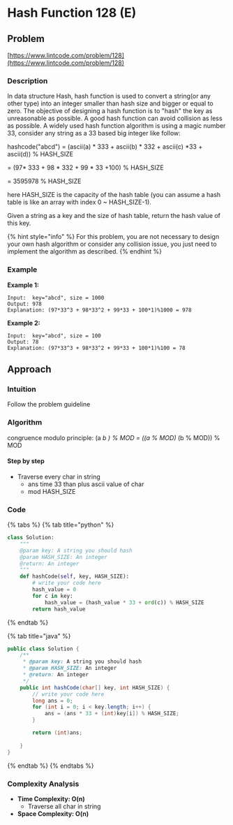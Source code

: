 # Hash Function 128 (E)

## Problem

[https://www.lintcode.com/problem/128](https://www.lintcode.com/problem/128)

### Description&#x20;

In data structure Hash, hash function is used to convert a string(or any other type) into an integer smaller than hash size and bigger or equal to zero. The objective of designing a hash function is to "hash" the key as unreasonable as possible. A good hash function can avoid collision as less as possible. A widely used hash function algorithm is using a magic number 33, consider any string as a 33 based big integer like follow:

hashcode("abcd") = (ascii(a) \* 333 + ascii(b) \* 332 + ascii(c) \*33 + ascii(d)) % HASH\_SIZE&#x20;

&#x20;                             \= (97\* 333 + 98 \* 332 + 99 \* 33 +100) % HASH\_SIZE

&#x20;                             \= 3595978 % HASH\_SIZE

here HASH\_SIZE is the capacity of the hash table (you can assume a hash table is like an array with index 0 \~ HASH\_SIZE-1).

Given a string as a key and the size of hash table, return the hash value of this key.

{% hint style="info" %}
For this problem, you are not necessary to design your own hash algorithm or consider any collision issue, you just need to implement the algorithm as described.
{% endhint %}

### Example

**Example 1:**

```
Input:  key="abcd", size = 1000
Output: 978
Explanation: (97*33^3 + 98*33^2 + 99*33 + 100*1)%1000 = 978
```

**Example 2:**

```
Input:  key="abcd", size = 100
Output: 78
Explanation: (97*33^3 + 98*33^2 + 99*33 + 100*1)%100 = 78
```

## Approach

### Intuition&#x20;

Follow the problem guideline

### Algorithm

congruence modulo principle: (a _b ) % MOD = ((a % MOD)_ (b % MOD)) % MOD

#### Step by step

* Traverse every char in string&#x20;
  * ans time 33 than plus ascii value of char
  * mod HASH\_SIZE

### Code

{% tabs %}
{% tab title="python" %}
```python
class Solution:
    """
    @param key: A string you should hash
    @param HASH_SIZE: An integer
    @return: An integer
    """
    def hashCode(self, key, HASH_SIZE):
        # write your code here
        hash_value = 0
        for c in key: 
            hash_value = (hash_value * 33 + ord(c)) % HASH_SIZE
        return hash_value
```
{% endtab %}

{% tab title="java" %}
```java
public class Solution {
    /**
     * @param key: A string you should hash
     * @param HASH_SIZE: An integer
     * @return: An integer
     */
    public int hashCode(char[] key, int HASH_SIZE) {
        // write your code here
        long ans = 0;
        for (int i = 0; i < key.length; i++) {
            ans = (ans * 33 + (int)key[i]) % HASH_SIZE; 
        }

        return (int)ans;
        
    }
}
```
{% endtab %}
{% endtabs %}

### Complexity Analysis

* **Time Complexity: O(n)**
  * Traverse all char in string
* **Space Complexity: O(n)**




